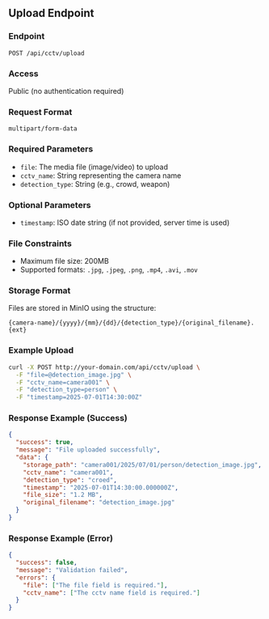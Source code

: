 ## Upload Endpoint

### Endpoint
`POST /api/cctv/upload`

### Access
Public (no authentication required)

### Request Format
`multipart/form-data`

### Required Parameters
- `file`: The media file (image/video) to upload
- `cctv_name`: String representing the camera name
- `detection_type`: String (e.g., crowd, weapon)

### Optional Parameters
- `timestamp`: ISO date string (if not provided, server time is used)

### File Constraints
- Maximum file size: 200MB
- Supported formats: `.jpg`, `.jpeg`, `.png`, `.mp4`, `.avi`, `.mov`

### Storage Format
Files are stored in MinIO using the structure:
```
{camera-name}/{yyyy}/{mm}/{dd}/{detection_type}/{original_filename}.{ext}
```

### Example Upload
```bash
curl -X POST http://your-domain.com/api/cctv/upload \
  -F "file=@detection_image.jpg" \
  -F "cctv_name=camera001" \
  -F "detection_type=person" \
  -F "timestamp=2025-07-01T14:30:00Z"
```

### Response Example (Success)
```json
{
  "success": true,
  "message": "File uploaded successfully",
  "data": {
    "storage_path": "camera001/2025/07/01/person/detection_image.jpg",
    "cctv_name": "camera001",
    "detection_type": "croed",
    "timestamp": "2025-07-01T14:30:00.000000Z",
    "file_size": "1.2 MB",
    "original_filename": "detection_image.jpg"
  }
}
```

### Response Example (Error)
```json
{
  "success": false,
  "message": "Validation failed",
  "errors": {
    "file": ["The file field is required."],
    "cctv_name": ["The cctv name field is required."]
  }
}
```
